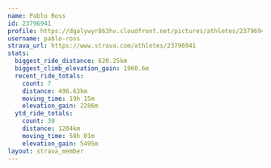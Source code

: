 ```yaml
---
name: Pablo Ross
id: 23796941
profile: https://dgalywyr863hv.cloudfront.net/pictures/athletes/23796941/14615399/1/large.jpg
username: pablo-ross
strava_url: https://www.strava.com/athletes/23796941
stats:
  biggest_ride_distance: 620.25km
  biggest_climb_elevation_gain: 1960.6m
  recent_ride_totals:
    count: 7
    distance: 496.63km
    moving_time: 19h 15m
    elevation_gain: 2286m
  ytd_ride_totals:
    count: 30
    distance: 1204km
    moving_time: 58h 01m
    elevation_gain: 5495m
layout: strava_member
--- 
```

